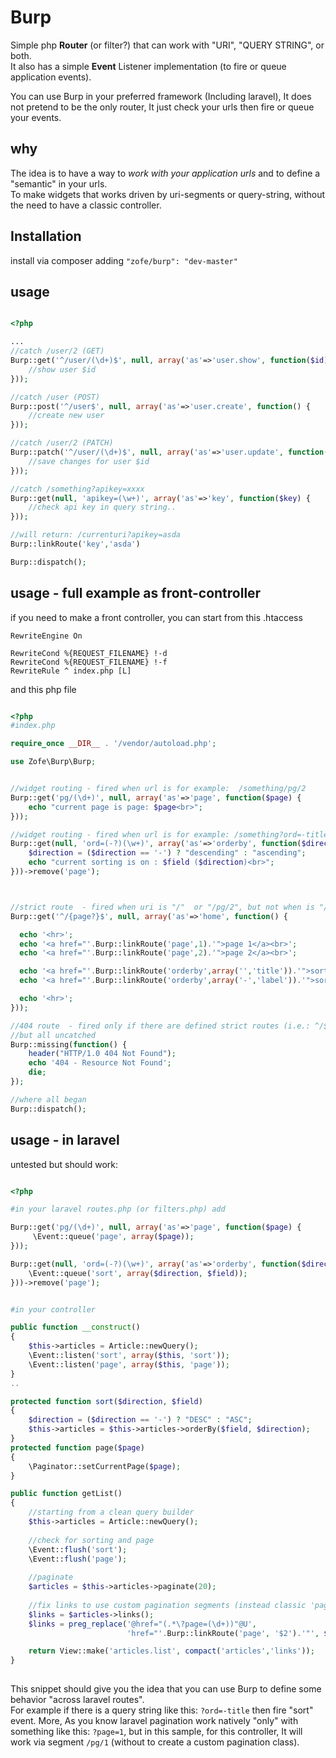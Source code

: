Burp
============

Simple php __Router__ (or filter?) that can work with "URI", "QUERY STRING", or both.  
It also has a simple __Event__ Listener implementation (to fire or queue application events).

You can use Burp in your preferred framework (Including laravel), It does not pretend to be the only router, It just check your urls then fire or queue your events.


## why

The idea is to have a way to _work with your application urls_ and to define a "semantic" in your urls.<br />
To make widgets that works driven by  uri-segments or query-string, without the need to have a classic controller.

## Installation

install via composer adding ```"zofe/burp": "dev-master"```


## usage

```php

<?php

...
//catch /user/2 (GET)
Burp::get('^/user/(\d+)$', null, array('as'=>'user.show', function($id) {
    //show user $id
}));

//catch /user (POST)
Burp::post('^/user$', null, array('as'=>'user.create', function() {
    //create new user
}));

//catch /user/2 (PATCH)
Burp::patch('^/user/(\d+)$', null, array('as'=>'user.update', function($id) {
    //save changes for user $id
}));

//catch /something?apikey=xxxx
Burp::get(null, 'apikey=(\w+)', array('as'=>'key', function($key) {
    //check api key in query string..
}));

//will return: /currenturi?apikey=asda
Burp::linkRoute('key','asda')

Burp::dispatch();
```


## usage - full example as front-controller



if you need to make a front controller, you can start from this .htaccess

    RewriteEngine On

    RewriteCond %{REQUEST_FILENAME} !-d
    RewriteCond %{REQUEST_FILENAME} !-f
    RewriteRule ^ index.php [L]
    
and this php file
```php

<?php
#index.php

require_once __DIR__ . '/vendor/autoload.php';

use Zofe\Burp\Burp;


//widget routing - fired when url is for example:  /something/pg/2
Burp::get('pg/(\d+)', null, array('as'=>'page', function($page) {
    echo "current page is page: $page<br>";
}));

//widget routing - fired when url is for example: /something?ord=-title
Burp::get(null, 'ord=(-?)(\w+)', array('as'=>'orderby', function($direction, $field) {
    $direction = ($direction == '-') ? "descending" : "ascending";
    echo "current sorting is on : $field ($direction)<br>";
}))->remove('page');



//strict route  - fired when uri is "/"  or "/pg/2", but not when is "/something/pag/2" ...
Burp::get('^/{page?}$', null, array('as'=>'home', function() {

  echo '<hr>';
  echo '<a href="'.Burp::linkRoute('page',1).'">page 1</a><br>';
  echo '<a href="'.Burp::linkRoute('page',2).'">page 2</a><br>';

  echo '<a href="'.Burp::linkRoute('orderby',array('','title')).'">sort title up</a><br>';
  echo '<a href="'.Burp::linkRoute('orderby',array('-','label')).'">sort label down</a><br>';

  echo '<hr>';
}));

//404 route  - fired only if there are defined strict routes (i.e.: ^/$ or ^.*$)  
//but all uncatched
Burp::missing(function() {
    header("HTTP/1.0 404 Not Found");
    echo '404 - Resource Not Found';
    die;
});

//where all began
Burp::dispatch();
```


## usage - in laravel 

untested but should work:

```php

<?php

#in your laravel routes.php (or filters.php) add

Burp::get('pg/(\d+)', null, array('as'=>'page', function($page) {
     \Event::queue('page', array($page));
}));

Burp::get(null, 'ord=(-?)(\w+)', array('as'=>'orderby', function($direction, $field) {
    \Event::queue('sort', array($direction, $field));
}))->remove('page');


#in your controller 

public function __construct()
{
    $this->articles = Article::newQuery();
    \Event::listen('sort', array($this, 'sort'));
    \Event::listen('page', array($this, 'page'));
}
..

protected function sort($direction, $field)
{
    $direction = ($direction == '-') ? "DESC" : "ASC";
    $this->articles = $this->articles->orderBy($field, $direction);
}
protected function page($page)
{
    \Paginator::setCurrentPage($page);
}

public function getList()
{
    //starting from a clean query builder
    $this->articles = Article::newQuery();
    
    //check for sorting and page 
    \Event::flush('sort');
    \Event::flush('page');
    
    //paginate
    $articles = $this->articles->paginate(20);
    
    //fix links to use custom pagination segments (instead classic 'page=?')
    $links = $articles->links();
    $links = preg_replace('@href="(.*\?page=(\d+))"@U', 
                          'href="'.Burp::linkRoute('page', '$2').'"', $links);

    return View::make('articles.list', compact('articles','links'));
}
 
```
This snippet should give you the idea that you can use Burp to define some behavior "across laravel routes".  
For example if there is a query string like this: `?ord=-title` then fire  "sort"  event.
More, As you know laravel pagination work natively "only" with something like this: `?page=1`, but in this sample, for this controller, It will work
via segment `/pg/1` (without to create a custom pagination class).



